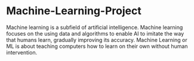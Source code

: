 # Machine-Learning-Project
Machine learning is a subfield of artificial intelligence. Machine learning focuses on the using data and algorithms to enable AI to imitate the way that humans learn, gradually improving its accuracy. Machine Learning or ML is about teaching computers how to learn on their own without human intervention.
